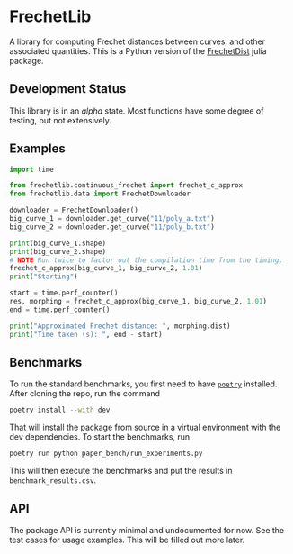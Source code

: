 # FrechetLib
A library for computing Frechet distances between curves, and other associated quantities. This is
a Python version of the [FrechetDist](https://github.com/sarielhp/FrechetDist.jl) julia package.


## Development Status
This library is in an _alpha_ state. Most functions have some degree of testing, but
not extensively.

## Examples
```python
import time

from frechetlib.continuous_frechet import frechet_c_approx
from frechetlib.data import FrechetDownloader

downloader = FrechetDownloader()
big_curve_1 = downloader.get_curve("11/poly_a.txt")
big_curve_2 = downloader.get_curve("11/poly_b.txt")

print(big_curve_1.shape)
print(big_curve_2.shape)
# NOTE Run twice to factor out the compilation time from the timing.
frechet_c_approx(big_curve_1, big_curve_2, 1.01)
print("Starting")

start = time.perf_counter()
res, morphing = frechet_c_approx(big_curve_1, big_curve_2, 1.01)
end = time.perf_counter()

print("Approximated Frechet distance: ", morphing.dist)
print("Time taken (s): ", end - start)
```

## Benchmarks

To run the standard benchmarks, you first need to have [`poetry`](https://python-poetry.org/) installed.
After cloning the repo, run the command 
```sh
poetry install --with dev
```
That will install the package from source in a virtual environment with the dev dependencies.
To start the benchmarks, run
```sh
poetry run python paper_bench/run_experiments.py
```
This will then execute the benchmarks and put the results in `benchmark_results.csv`.

## API

The package API is currently minimal and undocumented for now. See the test cases for usage
examples. This will be filled out more later.
